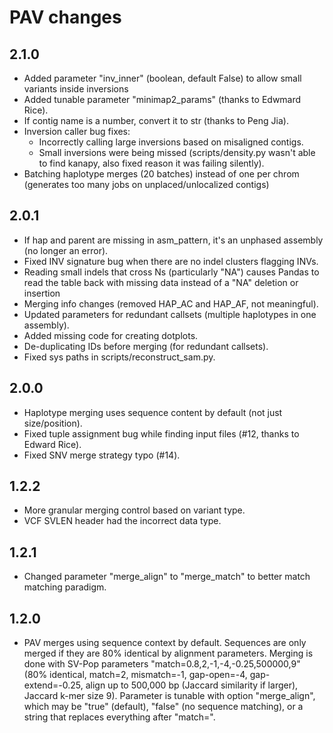 # PAV changes

## 2.1.0
* Added parameter "inv_inner" (boolean, default False) to allow small variants inside inversions
* Added tunable parameter "minimap2_params" (thanks to Edwmard Rice).
* If contig name is a number, convert it to str (thanks to Peng Jia).
* Inversion caller bug fixes:
  * Incorrectly calling large inversions based on misaligned contigs.
  * Small inversions were being missed (scripts/density.py wasn't able to find kanapy, also fixed reason it was failing silently).
* Batching haplotype merges (20 batches) instead of one per chrom (generates too many jobs on unplaced/unlocalized contigs)

## 2.0.1
* If hap and parent are missing in asm_pattern, it's an unphased assembly (no longer an error).
* Fixed INV signature bug when there are no indel clusters flagging INVs.
* Reading small indels that cross Ns (particularly "NA") causes Pandas to read the table back with missing data instead of a "NA" deletion or insertion
* Merging info changes (removed HAP_AC and HAP_AF, not meaningful).
* Updated parameters for redundant callsets (multiple haplotypes in one assembly).
* Added missing code for creating dotplots.
* De-duplicating IDs before merging (for redundant callsets).
* Fixed sys paths in scripts/reconstruct_sam.py.

## 2.0.0
* Haplotype merging uses sequence content by default (not just size/position).
* Fixed tuple assignment bug while finding input files (#12, thanks to Edward Rice).
* Fixed SNV merge strategy typo (#14).

## 1.2.2
* More granular merging control based on variant type.
* VCF SVLEN header had the incorrect data type.

## 1.2.1
* Changed parameter "merge_align" to "merge_match" to better match matching paradigm.

## 1.2.0
* PAV merges using sequence context by default. Sequences are only merged if
  they are 80% identical by alignment parameters. Merging is done with SV-Pop
  parameters "match=0.8,2,-1,-4,-0.25,500000,9" (80% identical, match=2, mismatch=-1,
  gap-open=-4, gap-extend=-0.25, align up to 500,000 bp (Jaccard similarity if larger),
  Jaccard k-mer size 9). Parameter is tunable with option "merge_align", which may be
  "true" (default), "false" (no sequence matching), or a string that replaces everything
  after "match=".

